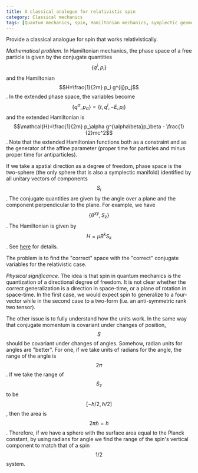 ```yaml
---
title: A classical analogue for relativistic spin
category: Classical mechanics
tags: [Quantum mechanics, spin, Hamiltonian mechanics, symplectic geometry]
---
```

Provide a classical analogue for spin that works relativistically.

*Mathematical problem.* In Hamiltonian mechanics, the phase space of a free particle
is given by the conjugate quantities $$\{q^i, p_i\}$$ and the Hamiltonian
$$H=\frac{1}{2m} p_i g^{ij}p_j$$. In the extended phase space, the variables become
$$\{q^\alpha, p_\alpha\}=\{t, q^i, -E, p_i\}$$ and the extended Hamiltonian is
$$\mathcal{H}=\frac{1}{2m} p_\alpha g^{\alpha\beta}p_\beta - \frac{1}{2}mc^2$$. Note that
the extended Hamiltonian functions both as a constraint and as the generator
of the affine parameter (proper time for particles and minus proper time
for antiparticles).

If we take a spatial direction as a degree of freedom, phase space is the
two-sphere (the only sphere that is also a symplectic manifold) identified by all
unitary vectors of components $$S_i$$. The conjugate
quantities are given by the angle over a plane and the component perpendicular
to the plane. For example, we have $$\{\theta^{xy}, S_z\}$$. The Hamiltonian
is given by $$H=\mu B^{k}S_k$$. See [here](https://sufficientlywise.org/2017/11/15/classical-spin/)
for details.

The problem is to find the "correct" space with the "correct" conjugate variables
for the relativistic case.

*Physical significance.* The idea is that spin in quantum mechanics is the
quantization of a directional degree of freedom. It is not clear whether the
correct generalization is a direction in space-time, or a plane of rotation
in space-time. In the first case, we would expect spin to generalize to a four-vector
while in the second case to a two-form (i.e. an anti-symmetric rank two tensor).

The other issue is to fully understand how the units work. In the same way that
conjugate momentum is covariant under changes of position, $$S$$ should be
covariant under changes of angles. Somehow, radian units for angles are "better".
For one, if we take units of radians for the angle, the range of the angle is
$$2\pi$$. If we take the range of $$S_z$$ to be $$[-\hbar/2, \hbar/2]$$, then the
area is $$2\pi \hbar = h$$. Therefore, if we have a sphere with the surface area equal to the
Planck constant, by using radians for angle we find the range of the spin's vertical
component to match that of a spin $$1/2$$ system.
